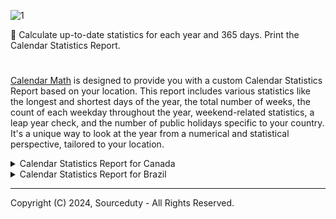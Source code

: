 ![1](https://github.com/sourceduty/Calendar_Math/assets/123030236/2640f1a2-c525-4a9e-8616-0db9f322f40e)

📅 Calculate up-to-date statistics for each year and 365 days. Print the Calendar Statistics Report.

#

[Calendar Math](https://chat.openai.com/g/g-Tw6MtFNwI-calendar-math) is designed to provide you with a custom Calendar Statistics Report based on your location. This report includes various statistics like the longest and shortest days of the year, the total number of weeks, the count of each weekday throughout the year, weekend-related statistics, a leap year check, and the number of public holidays specific to your country. It's a unique way to look at the year from a numerical and statistical perspective, tailored to your location.

<details><summary>Calendar Statistics Report for Canada</summary>

 ```

Example Calendar Statistics Report for Canada - 2024

- Longest day of the year: June 21
- Shortest day of the year: December 21
- Total number of weeks in the year: 52.14
- Total number of Mondays in the year: 53
- Total number of Tuesdays in the year: 53
- Total number of Wednesdays in the year: 52
- Total number of Thursdays in the year: 52
- Total number of Fridays in the year: 52
- Total number of Saturdays in the year: 52
- Total number of Sundays in the year: 52
- Total number of weekend days in the year: 104
- Total number of weekend sections in the year: 52
- The frequency of weekends in the year in percentage: 28.42%
- Leap year: Yes
- Number of public holidays: 9
- Number of public not a statutory holidays: 2

Public Holidays:
- New Year's Day: January 1
- Good Friday: April 10
- Easter Monday: April 13
- Victoria Day: May 18
- Canada Day: July 1
- Labour Day: September 7
- Thanksgiving Day: October 12
- Christmas Day: December 25
- Boxing Day: December 26

- The total number of weeks in the year 2024 is approximately 52.29. This accounts for the fact that there are 366 days in 2024, due to it being a leap year.
- Please note that public holidays can vary by province in Canada, and Good Friday's date changes each year.

 ```

</details>

<details><summary>Calendar Statistics Report for Brazil</summary>

 ```

Example Calendar Statistics Report for Brazil - 2024

Longest Day of the Year: June 21
Shortest Day of the Year: December 21
Total Number of Weeks in the Year: 52.29
Total Number of Mondays in the Year: 53
Total Number of Tuesdays in the Year: 53
Total Number of Wednesdays in the Year: 52
Total Number of Thursdays in the Year: 52
Total Number of Fridays in the Year: 52
Total Number of Saturdays in the Year: 52
Total Number of Sundays in the Year: 52
Total Number of Weekend Days in the Year: 104
Total Number of Weekend Sections in the Year: 52.0
The frequency of weekends in the year in percentage: 28.42%
Leap Year: True
Number of public holidays: 11

New Year's Day: January 1
Carnival: February 12 - 13 (varies)
Good Friday: March 29 (varies)
Tiradentes Day: April 21
Labor Day: May 1
Corpus Christi: May 30 (varies)
Independence Day: September 7
Our Lady of Aparecida: October 12
All Souls' Day: November 2
Republic Proclamation Day: November 15
Christmas Day: December 25

- Black Consciousness Day: November 20
- These dates provide a general guide, but please note that the actual observance of some holidays, particularly those that vary, might be different based on specific regional practices or adjustments for weekends. ​

 ```

</details>

***

Copyright (C) 2024, Sourceduty - All Rights Reserved.
